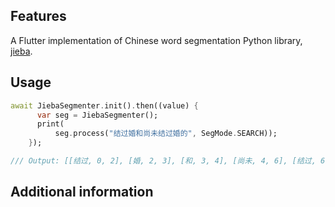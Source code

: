 <!-- 
This README describes the package. If you publish this package to pub.dev,
this README's contents appear on the landing page for your package.

For information about how to write a good package README, see the guide for
[writing package pages](https://dart.dev/guides/libraries/writing-package-pages). 

For general information about developing packages, see the Dart guide for
[creating packages](https://dart.dev/guides/libraries/create-library-packages)
and the Flutter guide for
[developing packages and plugins](https://flutter.dev/developing-packages). 
-->


## Features

A Flutter implementation of Chinese word segmentation Python library, [jieba](https://github.com/fxsjy/jieba).

## Usage

```dart
await JiebaSegmenter.init().then((value) {
      var seg = JiebaSegmenter();
      print(
          seg.process("结过婚和尚未结过婚的", SegMode.SEARCH));
    });

/// Output: [[结过, 0, 2], [婚, 2, 3], [和, 3, 4], [尚未, 4, 6], [结过, 6, 8], [婚, 8, 9], [的, 9, 10]]
```

## Additional information

